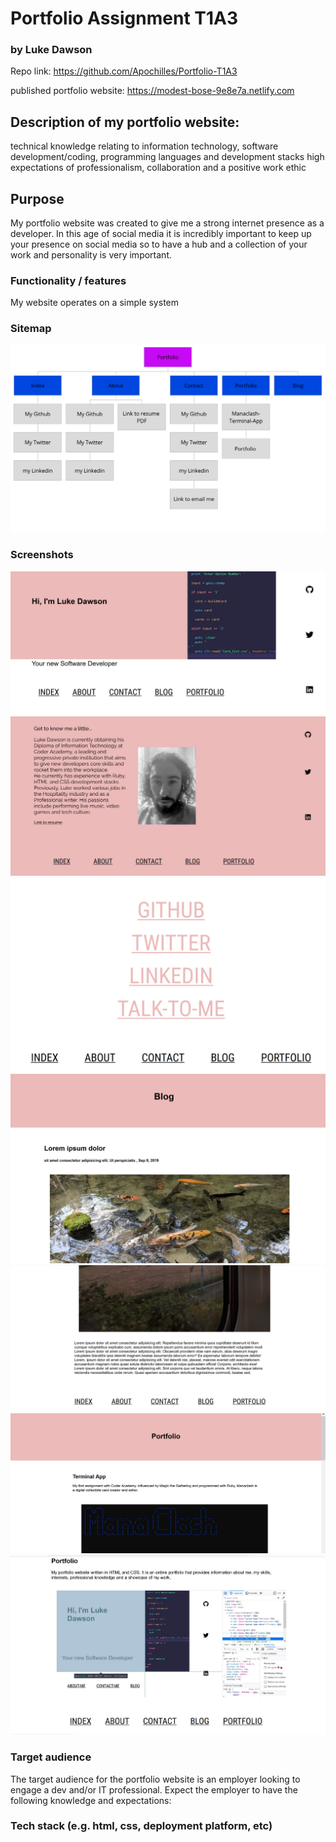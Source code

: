   # Portfolio Assignment T1A3
### by Luke Dawson 
Repo link: https://github.com/Apochilles/Portfolio-T1A3

published portfolio website: https://modest-bose-9e8e7a.netlify.com

##  Description of my portfolio website:


technical knowledge relating to information technology, software development/coding, programming languages and development stacks
    high expectations of professionalism, collaboration and a positive work ethic

        
   

    
## Purpose

My portfolio website was created to give me a strong internet presence as a developer. In this age of social media it is incredibly important to keep up your presence on social media so to have a hub and a collection of your work and personality is very important. 
 ### Functionality / features
 My website operates on a simple system
 ###  Sitemap
![alt text](Sitemap.png "Title")
 ### Screenshots
![alt text](index.png "Title")
![alt text](About-me.png "Title")
![alt text](Contact.png "Title")
![alt text](Blog-1.png "Title")
![alt text](Blog-2.png "Title")
![alt text](Portfolio-1.png "Title")
![alt text](Portfolio-2.png "Title")



### Target audience
The target audience for the portfolio website is an employer looking to engage a dev and/or IT professional. Expect the employer to have the following knowledge and expectations:

### Tech stack (e.g. html, css, deployment platform, etc)
